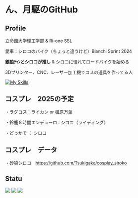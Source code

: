 # ん、月駆のGitHub

## Profile

立命館大学理工学部 & Ri-one SSL

愛車：シロコのバイク（ちょっと違うけど）Bianchi Sprint 2024 

**銀狼ﾁｬﾝとシロコが推し** & シロコに憧れてロードバイクを始める

3Dプリンター、CNC、レーザー加工機でコスの道具を作ってる人

[![My Skills](https://skillicons.dev/icons?i=autocad,blender,c,cs,cpp,html)](https://skillicons.dev)

## コスプレ　2025の予定

・ラグコス：ライカン or 楓原万葉

・鈴鹿８時間エンデューロ : シロコ（ライディング）

・どっかで ： シロコ

## コスプレ　データ

・砂狼シロコ　https://github.com/Tsukigake/cosplay_siroko

## Statu
![](http://github-profile-summary-cards.vercel.app/api/cards/profile-details?username=Tsukigake&theme=nord_dark)
![](http://github-profile-summary-cards.vercel.app/api/cards/stats?username=Tsukigake&theme=nord_dark)
![](http://github-profile-summary-cards.vercel.app/api/cards/productive-time?username=Tsukigake&theme=nord_dark&utcOffset=9)

